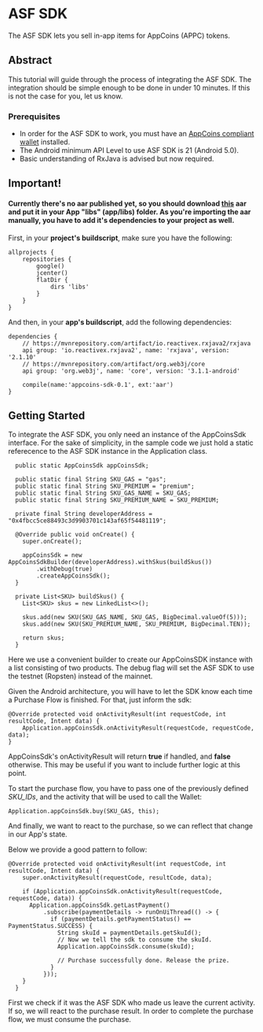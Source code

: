 # ASF SDK

The ASF SDK lets you sell in-app items for AppCoins (APPC) tokens.

## Abstract

This tutorial will guide through the process of integrating the ASF SDK.
The integration should be simple enough to be done in under 10 minutes.
If this is not the case for you, let us know.

### Prerequisites

+ In order for the ASF SDK to work, you must have an [AppCoins compliant wallet](https://github.com/Aptoide/asf-wallet-android/tree/dev) installed.
+ The Android minimum API Level to use ASF SDK is 21 (Android 5.0).
+ Basic understanding of RxJava is advised but now required.

## Important!
#### Currently there's no aar published yet, so you should download [this](app/libs/appcoins-sdk-0.1.aar) aar and put it in your App "libs" (app/libs) folder. As you're importing the aar manually, you have to add it's dependencies to your project as well.

First, in your **project's buildscript**, make sure you have the following:

```
allprojects {
    repositories {
        google()
        jcenter()
        flatDir {
            dirs 'libs'
        }
    }
}
```
And then, in your **app's buildscript**, add the following dependencies:

```
dependencies {
    // https://mvnrepository.com/artifact/io.reactivex.rxjava2/rxjava
    api group: 'io.reactivex.rxjava2', name: 'rxjava', version: '2.1.10'
    // https://mvnrepository.com/artifact/org.web3j/core
    api group: 'org.web3j', name: 'core', version: '3.1.1-android'

    compile(name:'appcoins-sdk-0.1', ext:'aar')
}
```

## Getting Started

To integrate the ASF SDK, you only need an instance of the AppCoinsSdk interface.
For the sake of simplicity, in the sample code we just hold a static referecence to the ASF SDK instance in the Application class.

```
  public static AppCoinsSdk appCoinsSdk;

  public static final String SKU_GAS = "gas";
  public static final String SKU_PREMIUM = "premium";
  public static final String SKU_GAS_NAME = SKU_GAS;
  public static final String SKU_PREMIUM_NAME = SKU_PREMIUM;

  private final String developerAddress = "0x4fbcc5ce88493c3d9903701c143af65f54481119";

  @Override public void onCreate() {
    super.onCreate();

    appCoinsSdk = new AppCoinsSdkBuilder(developerAddress).withSkus(buildSkus())
        .withDebug(true)
        .createAppCoinsSdk();
  }

  private List<SKU> buildSkus() {
    List<SKU> skus = new LinkedList<>();

    skus.add(new SKU(SKU_GAS_NAME, SKU_GAS, BigDecimal.valueOf(5)));
    skus.add(new SKU(SKU_PREMIUM_NAME, SKU_PREMIUM, BigDecimal.TEN));

    return skus;
  }
```

Here we use a convenient builder to create our AppCoinsSDK instance with a list consisting of two products.
The debug flag will set the ASF SDK to use the testnet (Ropsten) instead of the mainnet.

Given the Android architecture, you will have to let the SDK know each time a Purchase Flow is finished. For that, just inform the sdk:

```
@Override protected void onActivityResult(int requestCode, int resultCode, Intent data) {
    Application.appCoinsSdk.onActivityResult(requestCode, requestCode, data);
}
```

AppCoinsSdk's onActivityResult will return **true** if handled, and **false** otherwise. This may be useful if you want to include further logic at this point.

To start the purchase flow, you have to pass one of the previously defined *SKU_IDs*, and the activity that will be used to call the Wallet:

```
Application.appCoinsSdk.buy(SKU_GAS, this);
```

And finally, we want to react to the purchase, so we can reflect that change in our App's state.

Below we provide a good pattern to follow:

```
@Override protected void onActivityResult(int requestCode, int resultCode, Intent data) {
    super.onActivityResult(requestCode, resultCode, data);

    if (Application.appCoinsSdk.onActivityResult(requestCode, requestCode, data)) {
      Application.appCoinsSdk.getLastPayment()
          .subscribe(paymentDetails -> runOnUiThread(() -> {
            if (paymentDetails.getPaymentStatus() == PaymentStatus.SUCCESS) {
              String skuId = paymentDetails.getSkuId();
              // Now we tell the sdk to consume the skuId.
              Application.appCoinsSdk.consume(skuId);

              // Purchase successfully done. Release the prize.
            }
          }));
    }
  }
```

First we check if it was the ASF SDK who made us leave the current activity. If so, we will react to the purchase result.
In order to complete the purchase flow, we must consume the purchase.